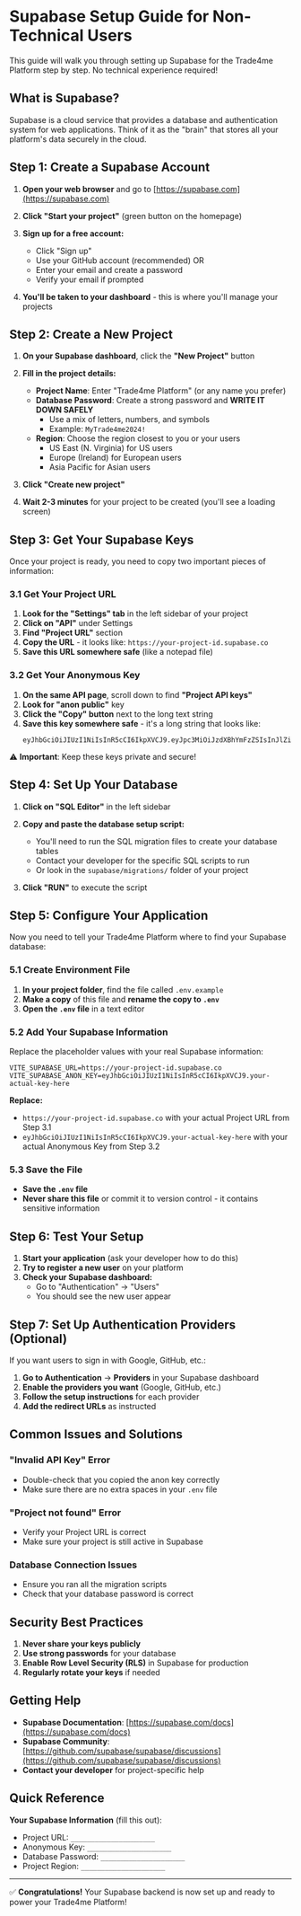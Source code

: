 # Supabase Setup Guide for Non-Technical Users

This guide will walk you through setting up Supabase for the Trade4me Platform step by step. No technical experience required!

## What is Supabase?

Supabase is a cloud service that provides a database and authentication system for web applications. Think of it as the "brain" that stores all your platform's data securely in the cloud.

## Step 1: Create a Supabase Account

1. **Open your web browser** and go to [https://supabase.com](https://supabase.com)

2. **Click "Start your project"** (green button on the homepage)

3. **Sign up for a free account:**
   - Click "Sign up" 
   - Use your GitHub account (recommended) OR
   - Enter your email and create a password
   - Verify your email if prompted

4. **You'll be taken to your dashboard** - this is where you'll manage your projects

## Step 2: Create a New Project

1. **On your Supabase dashboard**, click the **"New Project"** button

2. **Fill in the project details:**
   - **Project Name**: Enter "Trade4me Platform" (or any name you prefer)
   - **Database Password**: Create a strong password and **WRITE IT DOWN SAFELY**
     - Use a mix of letters, numbers, and symbols
     - Example: `MyTrade4me2024!`
   - **Region**: Choose the region closest to you or your users
     - US East (N. Virginia) for US users
     - Europe (Ireland) for European users
     - Asia Pacific for Asian users

3. **Click "Create new project"**

4. **Wait 2-3 minutes** for your project to be created (you'll see a loading screen)

## Step 3: Get Your Supabase Keys

Once your project is ready, you need to copy two important pieces of information:

### 3.1 Get Your Project URL

1. **Look for the "Settings" tab** in the left sidebar of your project
2. **Click on "API"** under Settings
3. **Find "Project URL"** section
4. **Copy the URL** - it looks like: `https://your-project-id.supabase.co`
5. **Save this URL somewhere safe** (like a notepad file)

### 3.2 Get Your Anonymous Key

1. **On the same API page**, scroll down to find **"Project API keys"**
2. **Look for "anon public"** key
3. **Click the "Copy" button** next to the long text string
4. **Save this key somewhere safe** - it's a long string that looks like:
   ```
   eyJhbGciOiJIUzI1NiIsInR5cCI6IkpXVCJ9.eyJpc3MiOiJzdXBhYmFzZSIsInJlZiI6...
   ```

⚠️ **Important**: Keep these keys private and secure!

## Step 4: Set Up Your Database

1. **Click on "SQL Editor"** in the left sidebar

2. **Copy and paste the database setup script:**
   - You'll need to run the SQL migration files to create your database tables
   - Contact your developer for the specific SQL scripts to run
   - Or look in the `supabase/migrations/` folder of your project

3. **Click "RUN"** to execute the script

## Step 5: Configure Your Application

Now you need to tell your Trade4me Platform where to find your Supabase database:

### 5.1 Create Environment File

1. **In your project folder**, find the file called `.env.example`
2. **Make a copy** of this file and **rename the copy to `.env`**
3. **Open the `.env` file** in a text editor

### 5.2 Add Your Supabase Information

Replace the placeholder values with your real Supabase information:

```
VITE_SUPABASE_URL=https://your-project-id.supabase.co
VITE_SUPABASE_ANON_KEY=eyJhbGciOiJIUzI1NiIsInR5cCI6IkpXVCJ9.your-actual-key-here
```

**Replace:**
- `https://your-project-id.supabase.co` with your actual Project URL from Step 3.1
- `eyJhbGciOiJIUzI1NiIsInR5cCI6IkpXVCJ9.your-actual-key-here` with your actual Anonymous Key from Step 3.2

### 5.3 Save the File

- **Save the `.env` file**
- **Never share this file** or commit it to version control - it contains sensitive information

## Step 6: Test Your Setup

1. **Start your application** (ask your developer how to do this)
2. **Try to register a new user** on your platform
3. **Check your Supabase dashboard:**
   - Go to "Authentication" → "Users" 
   - You should see the new user appear

## Step 7: Set Up Authentication Providers (Optional)

If you want users to sign in with Google, GitHub, etc.:

1. **Go to Authentication** → **Providers** in your Supabase dashboard
2. **Enable the providers you want** (Google, GitHub, etc.)
3. **Follow the setup instructions** for each provider
4. **Add the redirect URLs** as instructed

## Common Issues and Solutions

### "Invalid API Key" Error
- Double-check that you copied the anon key correctly
- Make sure there are no extra spaces in your `.env` file

### "Project not found" Error
- Verify your Project URL is correct
- Make sure your project is still active in Supabase

### Database Connection Issues
- Ensure you ran all the migration scripts
- Check that your database password is correct

## Security Best Practices

1. **Never share your keys publicly**
2. **Use strong passwords** for your database
3. **Enable Row Level Security (RLS)** in Supabase for production
4. **Regularly rotate your keys** if needed

## Getting Help

- **Supabase Documentation**: [https://supabase.com/docs](https://supabase.com/docs)
- **Supabase Community**: [https://github.com/supabase/supabase/discussions](https://github.com/supabase/supabase/discussions)
- **Contact your developer** for project-specific help

## Quick Reference

**Your Supabase Information** (fill this out):
- Project URL: `_____________________`
- Anonymous Key: `_____________________`
- Database Password: `_____________________`
- Project Region: `_____________________`

---

✅ **Congratulations!** Your Supabase backend is now set up and ready to power your Trade4me Platform!